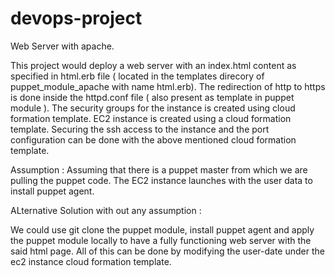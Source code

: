 # devops-project
Web Server with apache.

This project would deploy a web server with an index.html content as specified in html.erb file ( located in the templates direcory of puppet_module_apache with name html.erb). 
The redirection of http to https is done inside the httpd.conf file ( also present as template in puppet module ).
The security groups for the instance is created using cloud formation template. 
EC2 instance is created using a cloud formation template. 
Securing the ssh access to the instance and the port configuration can be done with the above mentioned cloud formation template. 

Assumption : Assuming that there is a puppet master from which we are pulling the puppet code. 
The EC2 instance launches with the user data to install puppet agent. 

ALternative Solution with out any assumption : 

We could use git clone the puppet module, install puppet agent and apply the puppet module locally to have a fully functioning web server with the said html page. 
All of this can be done by modifying the user-date under the ec2 instance cloud formation template. 
